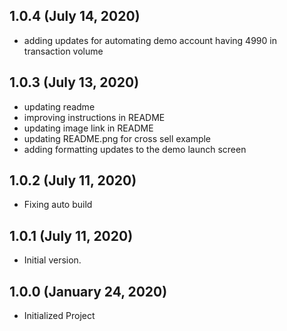 ## 1.0.4 (July 14, 2020)
  - adding updates for automating demo account having 4990 in transaction volume

## 1.0.3 (July 13, 2020)
  - updating readme
  - improving instructions in README
  - updating image link in README
  - updating README.png for cross sell example
  - adding formatting updates to the demo launch screen

## 1.0.2 (July 11, 2020)
  - Fixing auto build

## 1.0.1 (July 11, 2020)
  - Initial version.

## 1.0.0 (January 24, 2020)
  - Initialized Project
